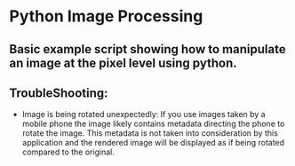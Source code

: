 # Python Image Processing
## Basic example script showing how to manipulate an image at the pixel level using python. 

## TroubleShooting:
- Image is being rotated unexpectedly: If you use images taken by a mobile phone the image likely contains metadata directing the phone to rotate the image. This metadata is not taken into consideration by this application and the rendered image will be displayed as if being rotated compared to the original.